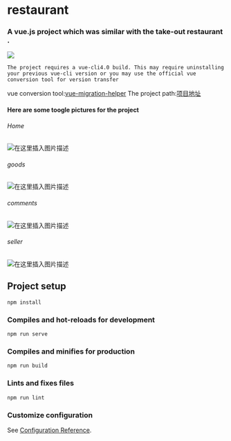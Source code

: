 # restaurant

### A vue.js project which was similar with the take-out restaurant .
![](![](https://img.shields.io/badge/license-MIT-000000.svg))
```
The project requires a vue-cli4.0 build. This may require uninstalling your previous vue-cli version or you may use the official vue conversion tool for version transfer
```

vue conversion tool:[vue-migration-helper](https://github.com/vuejs/vue-migration-helper)
The project path:[项目地址](http://47.97.180.232:8202/#/)

#### Here are some toogle pictures for the project

###### Home

![在这里插入图片描述](https://img-blog.csdnimg.cn/20191021214430753.png?x-oss-process=image/watermark,type_ZmFuZ3poZW5naGVpdGk,shadow_10,text_aHR0cHM6Ly9ibG9nLmNzZG4ubmV0L3dlaXhpbl80Mjc2OTU2MQ==,size_16,color_FFFFFF,t_70)

###### goods

![在这里插入图片描述](https://img-blog.csdnimg.cn/20191021214523671.png?x-oss-process=image/watermark,type_ZmFuZ3poZW5naGVpdGk,shadow_10,text_aHR0cHM6Ly9ibG9nLmNzZG4ubmV0L3dlaXhpbl80Mjc2OTU2MQ==,size_16,color_FFFFFF,t_70)

###### comments

![在这里插入图片描述](https://img-blog.csdnimg.cn/20191021214609963.png?x-oss-process=image/watermark,type_ZmFuZ3poZW5naGVpdGk,shadow_10,text_aHR0cHM6Ly9ibG9nLmNzZG4ubmV0L3dlaXhpbl80Mjc2OTU2MQ==,size_16,color_FFFFFF,t_70)

###### seller

![在这里插入图片描述](https://img-blog.csdnimg.cn/20191021214654696.png?x-oss-process=image/watermark,type_ZmFuZ3poZW5naGVpdGk,shadow_10,text_aHR0cHM6Ly9ibG9nLmNzZG4ubmV0L3dlaXhpbl80Mjc2OTU2MQ==,size_16,color_FFFFFF,t_70)

## Project setup

```
npm install
```

### Compiles and hot-reloads for development

```
npm run serve
```

### Compiles and minifies for production

```
npm run build
```

### Lints and fixes files

```
npm run lint
```

### Customize configuration

See [Configuration Reference](https://cli.vuejs.org/config/).
